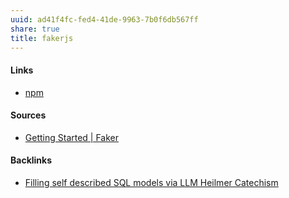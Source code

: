 ```yaml
---
uuid: ad41f4fc-fed4-41de-9963-7b0f6db567ff
share: true
title: fakerjs
---
```

#### Links

* [npm](../3a178917-c084-4b87-b308-1953859378b0)

#### Sources

* [Getting Started | Faker](https://fakerjs.dev/guide/)

#### Backlinks

* [Filling self described SQL models via LLM Heilmer Catechism](/c1f5a29f-e664-480a-86c3-67efed75ff0b)